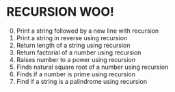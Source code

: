<h1>RECURSION WOO!</h1>

0. Print a string followed by a new line with recursion<br>
1. Print a string in reverse using recursion<br>
2. Return length of a string using recursion<br>
3. Return factorial of a number using recursion<br>
4. Raises number to a power using recursion<br>
5. Finds natural square root of a number using recursion<br>
6. Finds if a number is prime using recursion<br>
7. Find if a string is a palindrome using recursion<br>
